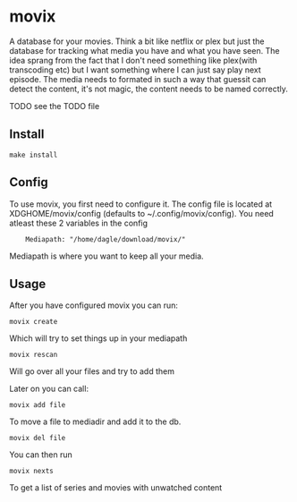 # movix
A database for your movies. Think a bit like netflix or plex but just the database for tracking what media you have and what you have seen.
The idea sprang from the fact that I don't need something like plex(with transcoding etc) but I want something where I can just say play next episode.
The media needs to formated in such a way that guessit can detect the content, it's not magic, the content needs to be named correctly.

TODO see the TODO file

## Install
```
make install
```

## Config
To use movix, you first need to configure it. The config file is located at XDGHOME/movix/config
(defaults to ~/.config/movix/config). You need atleast these 2 variables in the config 
```
	Mediapath: "/home/dagle/download/movix/"
```
Mediapath is where you want to keep all your media.

## Usage
After you have configured movix you can run:

```
movix create
```
Which will try to set things up in your mediapath

```
movix rescan
```
Will go over all your files and try to add them

Later on you can call: 

```
movix add file

```
To move a file to mediadir and add it to the db. 

```
movix del file
```





You can then run
```
movix nexts
```

To get a list of series and movies with unwatched content 


